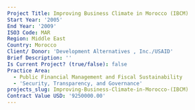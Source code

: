 ```yaml
---
Project Title: Improving Business Climate in Morocco (IBCM)
Start Year: '2005'
End Year: '2009'
ISO3 Code: MAR
Region: Middle East
Country: Morocco
Client/ Donor: 'Development Alternatives , Inc./USAID'
Brief Description: ''
Is Current Project? (true/false): false
Practice Area:
  - Public Financial Management and Fiscal Sustainability
  - 'Security, Transparency, and Governance'
projects_slug: Improving-Business-Climate-in-Morocco-(IBCM)
Contract Value USD: '9250000.00'
---
```

